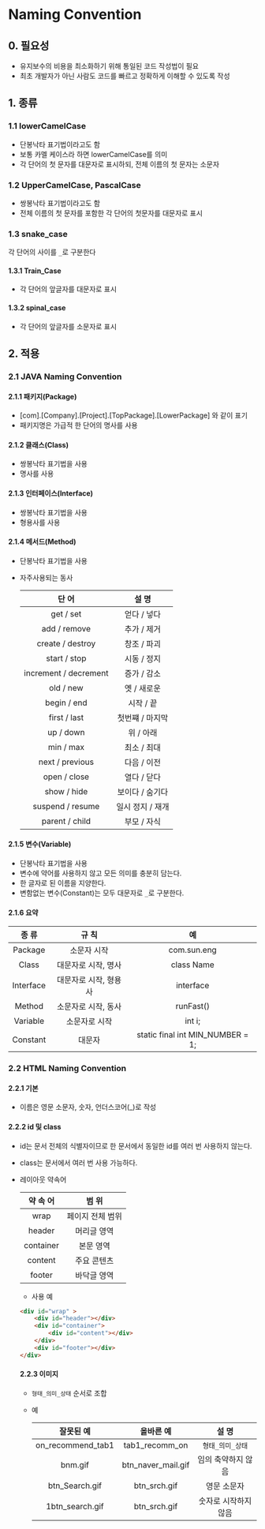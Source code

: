 # Naming Convention

## 0. 필요성

- 유지보수의 비용을 최소화하기 위해 통일된 코드 작성법이 필요
- 최초 개발자가 아닌 사람도 코드를 빠르고 정확하게 이해할 수 있도록 작성

## 1. 종류

### 1.1 lowerCamelCase

- 단봉낙타 표기법이라고도 함
- 보통 카멜 케이스라 하면 lowerCamelCase를 의미
- 각 단어의 첫 문자를 대문자로 표시하되, 전체 이름의 첫 문자는 소문자

### 1.2 UpperCamelCase, PascalCase

- 쌍봉낙타 표기법이라고도 함
- 전체 이름의 첫 문자를 포함한 각 단어의 첫문자를 대문자로 표시

### 1.3 snake_case

각 단어의 사이를 `_`로 구분한다

#### 1.3.1 Train_Case

- 각 단어의 앞글자를 대문자로 표시

#### 1.3.2 spinal_case

- 각 단어의 앞글자를 소문자로 표시

## 2. 적용

### 2.1 JAVA Naming Convention

#### 2.1.1 패키지(Package)

- [com].[Company].[Project].[TopPackage].[LowerPackage] 와 같이 표기
- 패키지명은 가급적 한 단어의 명사를 사용

#### 2.1.2 클래스(Class)

- 쌍봉낙타 표기법을 사용
- 명사를 사용

#### 2.1.3 인터페이스(Interface)

- 쌍봉낙타 표기법을 사용
- 형용사를 사용

#### 2.1.4 메서드(Method)

- 단봉낙타 표기법을 사용

- 자주사용되는 동사

  |         단 어         |      설 명       |
  | :-------------------: | :--------------: |
  |       get / set       |   얻다 / 넣다    |
  |     add / remove      |   추가 / 제거    |
  |   create / destroy    |   창조 / 파괴    |
  |     start / stop      |   시동 / 정지    |
  | increment / decrement |   증가 / 감소    |
  |       old / new       |   옛 / 새로운    |
  |      begin / end      |    시작 / 끝     |
  |     first / last      | 첫번쨰 / 마지막  |
  |       up / down       |    위 / 아래     |
  |       min / max       |   최소 / 최대    |
  |    next / previous    |   다음 / 이전    |
  |     open / close      |   열다 / 닫다    |
  |      show / hide      | 보이다 / 숨기다  |
  |   suspend / resume    | 일시 정지 / 재개 |
  |    parent / child     |   부모 / 자식    |

#### 2.1.5 변수(Variable)

- 단봉낙타 표기법을 사용
- 변수에 약어를 사용하지 않고 모든 의미를 충분히 담는다.
- 한 글자로 된 이름을 지양한다.
- 변함없는 변수(Constant)는 모두 대문자로 `_`로 구분한다.

#### 2.1.6 요약

|   종 류   |         규 칙         |                예                |
| :-------: | :-------------------: | :------------------------------: |
|  Package  |      소문자 시작      |           com.sun.eng            |
|   Class   |  대문자로 시작, 명사  |            class Name            |
| Interface | 대문자로 시작, 형용사 |            interface             |
|  Method   |  소문자로 시작, 동사  |            runFast()             |
| Variable  |     소문자로 시작     |              int i;              |
| Constant  |        대문자         | static final int MIN_NUMBER = 1; |

### 2.2 HTML Naming Convention

#### 2.2.1 기본

- 이름은 영문 소문자, 숫자, 언더스코어(_)로 작성

#### 2.2.2 id 및 class

- id는 문서 전체의 식별자이므로 한 문서에서 동일한 id를 여러 번 사용하지 않는다.

- class는 문서에서 여러 번 사용 가능하다.

- 레이아웃 약속어

  | 약 속 어  |      범 위       |
  | :-------: | :--------------: |
  |   wrap    | 페이지 전체 범위 |
  |  header   |   머리글 영역    |
  | container |    본문 영역     |
  |  content  |   주요 콘텐츠    |
  |  footer   |   바닥글 영역    |

	- 사용 예

    ```html
    <div id="wrap" >
        <div id="header"></div>
        <div id="container">
            <div id="content"></div>
        </div>
        <div id="footer"></div>
    </div>
    ```

  #### 2.2.3 이미지
  
  - `형태_의미_상태` 순서로 조합
  
  - 예
  
    |     잘못된 예     |     올바른 예      |        설 명         |
    | :---------------: | :----------------: | :------------------: |
    | on_recommend_tab1 |   tab1_recomm_on   |   `형태_의미_상태`   |
    |      bnm.gif      | btn_naver_mail.gif |  임의 축약하지 않음  |
    |  btn_Search.gif   |    btn_srch.gif    |     영문 소문자      |
    |  1btn_search.gif  |    btn_srch.gif    | 숫자로 시작하지 않음 |
  
  